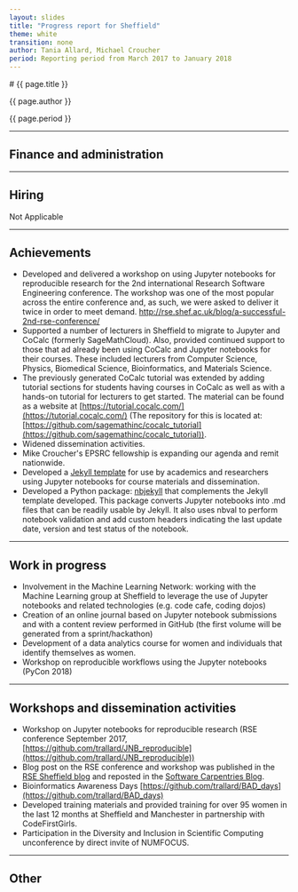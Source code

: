 ```yaml
---
layout: slides
title: "Progress report for Sheffield"
theme: white
transition: none
author: Tania Allard, Michael Croucher
period: Reporting period from March 2017 to January 2018
---
```


<section data-markdown data-separator="^---\n" data-separator-vertical="^--\n">
# {{ page.title }}

{{ page.author }}


{{ page.period }}

---

## Finance and administration



---
## Hiring
Not Applicable

---
## Achievements

- Developed and delivered a workshop on using Jupyter notebooks for reproducible research for the 2nd international Research Software Engineering conference. The workshop was one of the most popular across the entire conference and, as such, we were asked to deliver it twice in order to meet demand.  http://rse.shef.ac.uk/blog/a-successful-2nd-rse-conference/ 
- Supported a number of lecturers in Sheffield to migrate to Jupyter and CoCalc
(formerly SageMathCloud). Also, provided continued support to those that ad already been using CoCalc and
Jupyter notebooks for their courses.
These included lecturers from Computer Science, Physics, Biomedical
Science, Bioinformatics, and Materials Science.
- The previously generated CoCalc tutorial was extended by adding tutorial
sections for students having courses in CoCalc as well as with a hands-on
tutorial for lecturers to get started. The material can be found as a website at [https://tutorial.cocalc.com/](https://tutorial.cocalc.com/) (The repository for this is located at:[https://github.com/sagemathinc/cocalc_tutorial](https://github.com/sagemathinc/cocalc_tutorial)).
- Widened dissemination activities.
- Mike Croucher's EPSRC fellowship is expanding our agenda and remit nationwide.
- Developed a [Jekyll template](https://github.com/trallard/Modules-template)
for use by academics and researchers using Jupyter notebooks for course materials and dissemination.
- Developed a Python package:  [nbjekyll](https://github.com/trallard/nbjekyll) that complements the Jekyll template developed.
This package converts Jupyter notebooks into .md files that can be readily usable by Jekyll. It also uses nbval to perform notebook validation and add custom headers indicating the last update date, version and test status of the notebook.

---

## Work in progress

- Involvement in the Machine Learning Network: working with the Machine Learning group at Sheffield to leverage the use of Jupyter notebooks and related technologies (e.g. code cafe, coding dojos)
- Creation of an online journal based on Jupyter notebook submissions and with a content review performed in GitHub (the first volume will be generated from a sprint/hackathon)
- Development of a data analytics course for women and individuals that identify themselves as women.
- Workshop on reproducible workflows using the Jupyter notebooks (PyCon 2018)

---
## Workshops and dissemination activities

- Workshop on Jupyter notebooks for reproducible research (RSE conference September 2017, [https://github.com/trallard/JNB_reproducible](https://github.com/trallard/JNB_reproducible))
- Blog post on the RSE conference and workshop was published in the [RSE Sheffield blog](www.rse.shef.ac.uk/blog) and reposted in the [Software Carpentries Blog](https://software-carpentry.org/blog/2018/01/rse-conf-repost.html).
- Bioinformatics Awareness Days [https://github.com/trallard/BAD_days](https://github.com/trallard/BAD_days)
- Developed training materials and provided training for over 95 women in the last 12 months at Sheffield and Manchester in partnership with CodeFirstGirls.
- Participation in the Diversity and Inclusion in Scientific Computing unconference by direct invite of NUMFOCUS.


---
## Other


</section>
